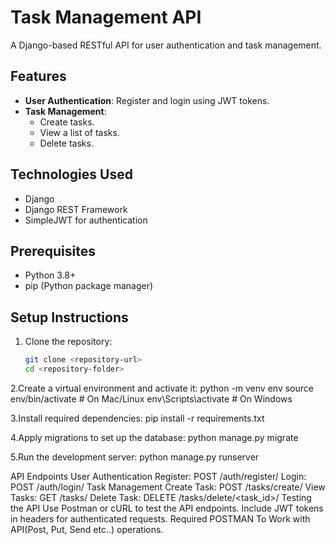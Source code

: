 # Task Management API

A Django-based RESTful API for user authentication and task management.

## Features
- **User Authentication**: Register and login using JWT tokens.
- **Task Management**: 
  - Create tasks.
  - View a list of tasks.
  - Delete tasks.

## Technologies Used
- Django
- Django REST Framework
- SimpleJWT for authentication

## Prerequisites
- Python 3.8+
- pip (Python package manager)

## Setup Instructions
1. Clone the repository:
   ```bash
   git clone <repository-url>
   cd <repository-folder>

2.Create a virtual environment and activate it:
python -m venv env
source env/bin/activate       # On Mac/Linux
env\Scripts\activate          # On Windows


3.Install required dependencies:
pip install -r requirements.txt


4.Apply migrations to set up the database:
python manage.py migrate


5.Run the development server:
python manage.py runserver


API Endpoints
User Authentication
    Register: POST /auth/register/
    Login: POST /auth/login/
Task Management
    Create Task: POST /tasks/create/
    View Tasks: GET /tasks/
    Delete Task: DELETE /tasks/delete/<task_id>/
Testing the API
    Use Postman or cURL to test the API endpoints.
    Include JWT tokens in headers for authenticated requests.
    Required POSTMAN To Work with API(Post, Put, Send etc..) operations.
